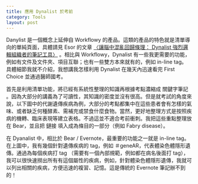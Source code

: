 ```yaml
---
title: 應用 Dynalist 於考前
category: Tools
layout: post
---
```


Danylist 是一個概念上延伸自 Workflowy 的產品。這類的產品的特色就是清單導向的單純頁面，具體請見 Esor 的文章 [〈讓腦中混亂回歸條理： Dynalist 強烈邏輯組織者的筆記工具〉](https://www.playpcesor.com/2017/02/dynalist.html) 。相比與 Workflowy，Dynalist 有一些我更需要的功能，例如有文件及文件夾、項目互聯；也有一些雙方本來就有的，例如 in-line tag。具體細節我就不介紹，我想講我怎樣利用 Dynalist 在幾天內迅速看完 First Choice 並通過醫師國考。

首先是利用清單功能，將已經有系統性整理的知識再根據考點濃縮成 關鍵字筆記 。因為大部分的講義為了可讀性，其知識的密度並沒有很高。但是就考試的角度來說，以下圖中的代謝遺傳疾病為例，大部分的考點都集中在這些患者會有怎樣的氣味、或者缺乏何種酵素、需補充或禁食什麼食物。當然，更好地整理方式是按照疾病的機轉、臨床表現等建立表格。不過這並不適合考前衝刺。我把這些重點整理放在 Bear，並且把 鏈接 填入成為條目的一部分（例如 Fabry disease）。

在 Dyanalist 中，相比於 Bear / Evernote，最重要的功能之一就是 in-line tag。在上圖中，我有幾個針對遺傳疾病的 tag，例如 ＃geneAR，代表體染色體隱形遺傳。通過為每個疾病打 tag （需要有一個內部規範，例如都在病名後面打 tag），我可以很快速撈出所有有這個屬性的疾病，例如，針對體染色體隱形遺傳，我就可以列出相關的疾病，方便迅速的複習、記憶。這是傳統的 Evernote 筆記辦不到的！
